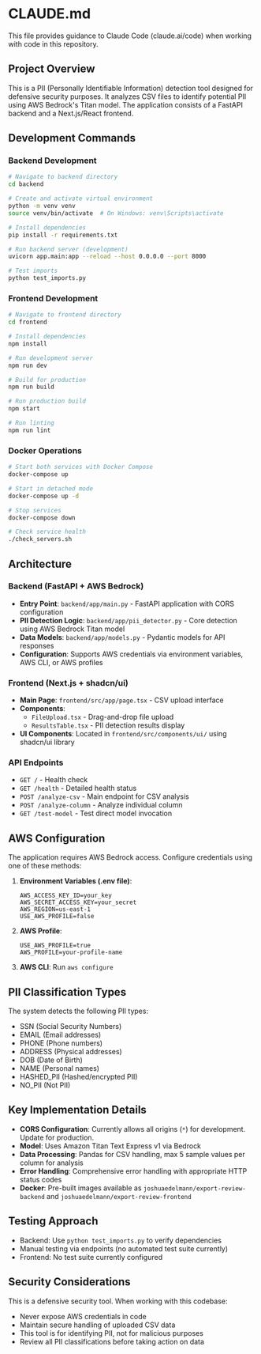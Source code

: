 # CLAUDE.md

This file provides guidance to Claude Code (claude.ai/code) when working with code in this repository.

## Project Overview

This is a PII (Personally Identifiable Information) detection tool designed for defensive security purposes. It analyzes CSV files to identify potential PII using AWS Bedrock's Titan model. The application consists of a FastAPI backend and a Next.js/React frontend.

## Development Commands

### Backend Development

```bash
# Navigate to backend directory
cd backend

# Create and activate virtual environment
python -m venv venv
source venv/bin/activate  # On Windows: venv\Scripts\activate

# Install dependencies
pip install -r requirements.txt

# Run backend server (development)
uvicorn app.main:app --reload --host 0.0.0.0 --port 8000

# Test imports
python test_imports.py
```

### Frontend Development

```bash
# Navigate to frontend directory
cd frontend

# Install dependencies
npm install

# Run development server
npm run dev

# Build for production
npm run build

# Run production build
npm start

# Run linting
npm run lint
```

### Docker Operations

```bash
# Start both services with Docker Compose
docker-compose up

# Start in detached mode
docker-compose up -d

# Stop services
docker-compose down

# Check service health
./check_servers.sh
```

## Architecture

### Backend (FastAPI + AWS Bedrock)
- **Entry Point**: `backend/app/main.py` - FastAPI application with CORS configuration
- **PII Detection Logic**: `backend/app/pii_detector.py` - Core detection using AWS Bedrock Titan model
- **Data Models**: `backend/app/models.py` - Pydantic models for API responses
- **Configuration**: Supports AWS credentials via environment variables, AWS CLI, or AWS profiles

### Frontend (Next.js + shadcn/ui)
- **Main Page**: `frontend/src/app/page.tsx` - CSV upload interface
- **Components**: 
  - `FileUpload.tsx` - Drag-and-drop file upload
  - `ResultsTable.tsx` - PII detection results display
- **UI Components**: Located in `frontend/src/components/ui/` using shadcn/ui library

### API Endpoints
- `GET /` - Health check
- `GET /health` - Detailed health status
- `POST /analyze-csv` - Main endpoint for CSV analysis
- `POST /analyze-column` - Analyze individual column
- `GET /test-model` - Test direct model invocation

## AWS Configuration

The application requires AWS Bedrock access. Configure credentials using one of these methods:

1. **Environment Variables (.env file)**:
   ```
   AWS_ACCESS_KEY_ID=your_key
   AWS_SECRET_ACCESS_KEY=your_secret
   AWS_REGION=us-east-1
   USE_AWS_PROFILE=false
   ```

2. **AWS Profile**:
   ```
   USE_AWS_PROFILE=true
   AWS_PROFILE=your-profile-name
   ```

3. **AWS CLI**: Run `aws configure`

## PII Classification Types

The system detects the following PII types:
- SSN (Social Security Numbers)
- EMAIL (Email addresses)
- PHONE (Phone numbers)
- ADDRESS (Physical addresses)
- DOB (Date of Birth)
- NAME (Personal names)
- HASHED_PII (Hashed/encrypted PII)
- NO_PII (Not PII)

## Key Implementation Details

- **CORS Configuration**: Currently allows all origins (`*`) for development. Update for production.
- **Model**: Uses Amazon Titan Text Express v1 via Bedrock
- **Data Processing**: Pandas for CSV handling, max 5 sample values per column for analysis
- **Error Handling**: Comprehensive error handling with appropriate HTTP status codes
- **Docker**: Pre-built images available as `joshuaedelmann/export-review-backend` and `joshuaedelmann/export-review-frontend`

## Testing Approach

- Backend: Use `python test_imports.py` to verify dependencies
- Manual testing via endpoints (no automated test suite currently)
- Frontend: No test suite currently configured

## Security Considerations

This is a defensive security tool. When working with this codebase:
- Never expose AWS credentials in code
- Maintain secure handling of uploaded CSV data
- This tool is for identifying PII, not for malicious purposes
- Review all PII classifications before taking action on data